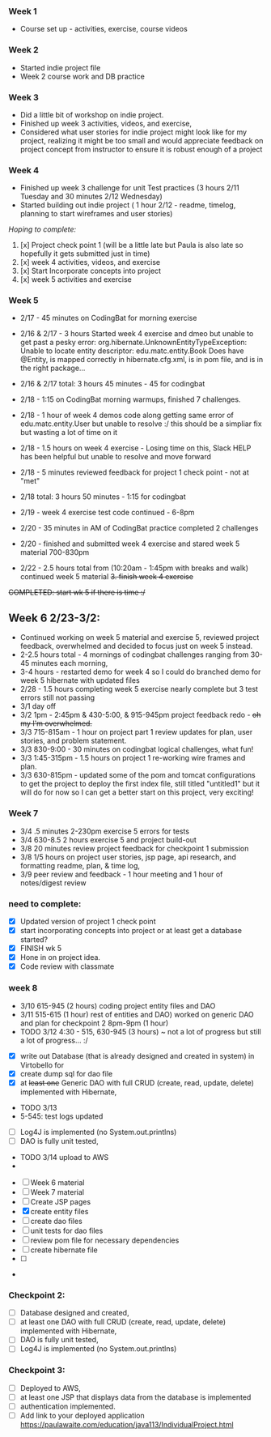 ### Week 1
* Course set up - activities, exercise, course videos 

### Week 2
* Started indie project file
* Week 2 course work and DB practice

### Week 3
* Did a little bit of workshop on indie project. 
* Finished up week 3 activities, videos, and exercise,
* Considered what user stories for indie project might look like for my project, realizing it might be too small and would appreciate feedback on project concept from instructor to ensure it is robust enough of a project

### Week 4
* Finished up week 3 challenge for unit Test practices (3 hours 2/11 Tuesday and 30 minutes 2/12 Wednesday)
* Started building out indie project ( 1 hour 2/12 - readme, timelog, planning to start wireframes and user stories)

_Hoping to complete:_ 
1. [x] Project check point 1 (will be a little late but Paula is also late so hopefully it gets submitted just in time)
2. [x] week 4 activities, videos, and exercise
3. [x] Start Incorporate concepts into project 
4. [x] week 5 activities and exercise 

### Week 5
* 2/17 - 45 minutes on CodingBat for morning exercise
* 2/16 & 2/17 - 3 hours Started week 4 exercise and dmeo but unable to get past a pesky error: 
    org.hibernate.UnknownEntityTypeException: Unable to locate entity descriptor: edu.matc.entity.Book
Does have @Entity, is mapped correctly in hibernate.cfg.xml, is in pom file, and is in the right package... 
* 2/16 & 2/17 total: 3 hours 45 minutes - 45 for codingbat

* 2/18 - 1:15 on CodingBat morning warmups, finished 7 challenges. 
* 2/18 - 1 hour of week 4 demos code along getting same error of edu.matc.entity.User but unable to resolve :/ this should be a simpliar fix but wasting a lot of time on it
* 2/18 - 1.5 hours on week 4 exercise - Losing time on this, Slack HELP has been helpful but unable to resolve and move forward
* 2/18 - 5 minutes reviewed feedback for project 1 check point - not at "met"
* 2/18 total: 3 hours 50 minutes - 1:15 for codingbat

* 2/19 - week 4 exercise test code continued - 6-8pm
* 2/20 - 35 minutes in AM of CodingBat practice completed 2 challenges
* 2/20 - finished and submitted week 4 exercise and stared week 5 material 700-830pm
* 2/22 - 2.5 hours total from (10:20am - 1:45pm with breaks and walk) continued week 5 material
~~3. finish week 4 exercise~~

~~COMPLETED: start wk 5 if there is time :/~~
## Week 6  2/23-3/2:
* Continued working on week 5 material and exercise 5, reviewed project feedback, overwhelmed and decided to focus just on week 5 instead. 
* 2-2.5 hours total - 4 mornings of codingbat challenges ranging from 30-45 minutes each morning, 
* 3-4 hours - restarted demo for week 4 so I could do branched demo for week 5 hibernate with updated files
* 2/28 - 1.5 hours completing week 5 exercise nearly complete but 3 test errors still not passing
* 3/1 day off
* 3/2 1pm - 2:45pm & 430-5:00, & 915-945pm project feedback redo - ~~oh my I'm overwhelmed.~~
* 3/3 715-815am - 1 hour on project part 1 review updates for plan, user stories, and problem statement.
* 3/3 830-9:00 - 30 minutes on codingbat logical challenges, what fun!
* 3/3 1:45-315pm - 1.5 hours on project 1 re-working wire frames and plan. 
* 3/3 630-815pm - updated some of the pom and tomcat configurations to get the project to deploy the first index file, still titled "untitled1" but it will do for now so I can get a better start on this project, very exciting!

### Week 7
* 3/4 .5 minutes 2-230pm exercise 5 errors for tests
* 3/4 630-8.5 2 hours exercise 5 and project build-out
* 3/8 20 minutes review project feedback for checkpoint 1 submission
* 3/8 1/5 hours on project user stories, jsp page, api research, and formatting readme, plan, & time log,
* 3/9 peer review and feedback - 1 hour meeting and 1 hour of notes/digest review

### need to complete:
- [x] Updated version of project 1 check point
- [x] start incorporating concepts into project or at least get a database started?
- [x] FINISH wk 5
- [x] Hone in on project idea.
- [x] Code review with classmate
### week 8 
* 3/10 615-945 (2 hours) coding project entity files and DAO
* 3/11 515-615 (1 hour) rest of entities and DAO) worked on generic DAO and plan for checkpoint 2 8pm-9pm (1 hour)
* TODO 3/12 4:30 - 515, 630-945 (3 hours) ~ not a lot of progress but still a lot of progress... :/
* [x] write out Database (that is already designed and created in system) in Virtobello for
* [x] create dump sql for dao file
* [x] at ~~least one~~ Generic DAO with full CRUD (create, read, update, delete) implemented with Hibernate,
* TODO 3/13 
* 5-545: test logs updated
* [ ] Log4J is implemented (no System.out.printlns)
* [ ] DAO is fully unit tested,
* TODO 3/14 upload to AWS
* 
- [ ] Week 6 material 
- [ ] Week 7 material
- [ ] Create JSP pages
- [x] create entity files
- [ ] create dao files
- [ ] unit tests for dao files
- [ ] review pom file for necessary dependencies
- [ ] create hibernate file
- [ ] 
- 
### Checkpoint 2: 
- [ ] Database designed and created, 
- [ ] at least one DAO with full CRUD (create, read, update, delete) implemented with Hibernate, 
- [ ] DAO is fully unit tested, 
- [ ] Log4J is implemented (no System.out.printlns)

### Checkpoint 3:
- [ ] Deployed to AWS, 
- [ ] at least one JSP that displays data from the database is implemented 
- [ ] authentication implemented. 
- [ ] Add link to your deployed application https://paulawaite.com/education/java113/IndividualProject.html